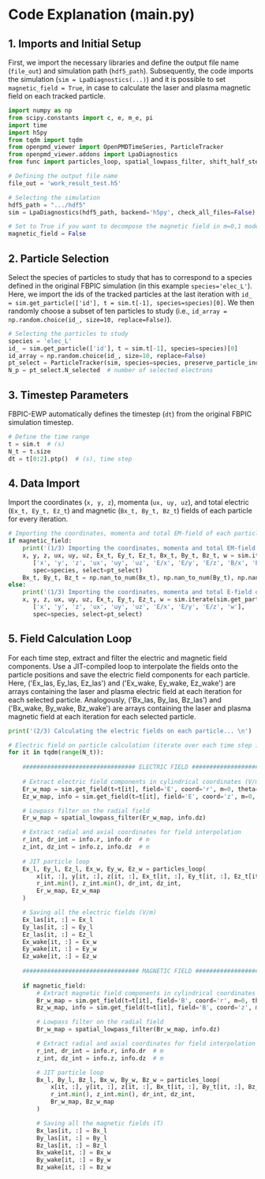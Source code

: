 # Code Explanation (main.py)
## 1. Imports and Initial Setup
First, we import the necessary libraries and define the output file name (`file_out`) and simulation path (`hdf5_path`). Subsequently, the code imports the simulation (`sim = LpaDiagnostics(...)`) and it is possible to set `magnetic_field = True`, in case to calculate the laser and plasma magnetic field on each tracked particle. 

```python
import numpy as np
from scipy.constants import c, e, m_e, pi
import time
import h5py
from tqdm import tqdm
from openpmd_viewer import OpenPMDTimeSeries, ParticleTracker
from openpmd_viewer.addons import LpaDiagnostics
from func import particles_loop, spatial_lowpass_filter, shift_half_step

# Defining the output file name
file_out = 'work_result_test.h5'

# Selecting the simulation
hdf5_path = ".../hdf5"
sim = LpaDiagnostics(hdf5_path, backend='h5py', check_all_files=False)

# Set to True if you want to decompose the magnetic field in m=0,1 modes (False by default)
magnetic_field = False
```
## 2. Particle Selection
Select the species of particles to study that has to correspond to a species defined in the original FBPIC simulation (in this example `species='elec_L'`). Here, we import the ids of the tracked particles at the last iteration with `id_ = sim.get_particle(['id'], t = sim.t[-1], species=species)[0]`. We then randomly choose a subset of ten particles to study (i.e., `id_array = np.random.choice(id_, size=10, replace=False)`).
```python
# Selecting the particles to study
species = 'elec_L'
id_ = sim.get_particle(['id'], t = sim.t[-1], species=species)[0]
id_array = np.random.choice(id_, size=10, replace=False)
pt_select = ParticleTracker(sim, species=species, preserve_particle_index=True, select=id_array)
N_p = pt_select.N_selected  # number of selected electrons
```
## 3. Timestep Parameters
FBPIC-EWP automatically defines the timestep (`dt`) from the original FBPIC simulation timestep.
```python
# Define the time range
t = sim.t  # (s)
N_t = t.size
dt = t[0:2].ptp()  # (s), time step
```
## 4. Data Import
Import the coordinates (`x, y, z`), momenta (`ux, uy, uz`), and total electric (`Ex_t, Ey_t, Ez_t`) and magnetic (`Bx_t, By_t, Bz_t`) fields of each particle for every iteration.
```python
# Importing the coordinates, momenta and total EM-field of each particle for every iteration
if magnetic_field:
    print('(1/3) Importing the coordinates, momenta and total EM-field of each particle for every iteration\n')
    x, y, z, ux, uy, uz, Ex_t, Ey_t, Ez_t, Bx_t, By_t, Bz_t, w = sim.iterate(sim.get_particle,
       ['x', 'y', 'z', 'ux', 'uy', 'uz', 'E/x', 'E/y', 'E/z', 'B/x', 'B/y', 'B/z', 'w'],
       spec=species, select=pt_select)
    Bx_t, By_t, Bz_t = np.nan_to_num(Bx_t), np.nan_to_num(By_t), np.nan_to_num(Bz_t)
else:
    print('(1/3) Importing the coordinates, momenta and total E-field of each particle for every iteration\n')
    x, y, z, ux, uy, uz, Ex_t, Ey_t, Ez_t, w = sim.iterate(sim.get_particle,
       ['x', 'y', 'z', 'ux', 'uy', 'uz', 'E/x', 'E/y', 'E/z', 'w'],
       spec=species, select=pt_select)
```
## 5. Field Calculation Loop
For each time step, extract and filter the electric and magnetic field components. Use a JIT-compiled loop to interpolate the fields onto the particle positions and save the electric field components for each particle. Here, ('Ex_las, Ey_las, Ez_las') and ('Ex_wake, Ey_wake, Ez_wake') are arrays containing the laser and plasma electric field at each iteration for each selected particle. Analogously, ('Bx_las, By_las, Bz_las') and ('Bx_wake, By_wake, Bz_wake') are arrays containing the laser and plasma magnetic field at each iteration for each selected particle. 
```python
print('(2/3) Calculating the electric fields on each particle... \n')

# Electric field on particle calculation (iterate over each time step in the specified time range)
for it in tqdm(range(N_t)):
    
    ################################ ELECTRIC FIELD ##########################################
    
    # Extract electric field components in cylindrical coordinates (V/m)
    Er_w_map = sim.get_field(t=t[it], field='E', coord='r', m=0, theta=pi/2)[0]
    Ez_w_map, info = sim.get_field(t=t[it], field='E', coord='z', m=0, theta=pi/2)

    # Lowpass filter on the radial field
    Er_w_map = spatial_lowpass_filter(Er_w_map, info.dz)

    # Extract radial and axial coordinates for field interpolation
    r_int, dr_int = info.r, info.dr  # m
    z_int, dz_int = info.z, info.dz  # m
    
    # JIT particle loop
    Ex_l, Ey_l, Ez_l, Ex_w, Ey_w, Ez_w = particles_loop(
        x[it, :], y[it, :], z[it, :], Ex_t[it, :], Ey_t[it, :], Ez_t[it, :], 
        r_int.min(), z_int.min(), dr_int, dz_int,
        Er_w_map, Ez_w_map
    )

    # Saving all the electric fields (V/m)
    Ex_las[it, :] = Ex_l
    Ey_las[it, :] = Ey_l
    Ez_las[it, :] = Ez_l
    Ex_wake[it, :] = Ex_w
    Ey_wake[it, :] = Ey_w
    Ez_wake[it, :] = Ez_w
    
    ################################# MAGNETIC FIELD ##########################################
    
    if magnetic_field:
        # Extract magnetic field components in cylindrical coordinates (T)
        Br_w_map = sim.get_field(t=t[it], field='B', coord='r', m=0, theta=pi/2)[0]
        Bz_w_map, info = sim.get_field(t=t[it], field='B', coord='z', m=0, theta=pi/2)

        # Lowpass filter on the radial field
        Br_w_map = spatial_lowpass_filter(Br_w_map, info.dz)

        # Extract radial and axial coordinates for field interpolation
        r_int, dr_int = info.r, info.dr  # m
        z_int, dz_int = info.z, info.dz  # m

        # JIT particle loop
        Bx_l, By_l, Bz_l, Bx_w, By_w, Bz_w = particles_loop(
            x[it, :], y[it, :], z[it, :], Bx_t[it, :], By_t[it, :], Bz_t[it, :],
            r_int.min(), z_int.min(), dr_int, dz_int,
            Br_w_map, Bz_w_map
        )

        # Saving all the magnetic fields (T)
        Bx_las[it, :] = Bx_l
        By_las[it, :] = By_l
        Bz_las[it, :] = Bz_l
        Bx_wake[it, :] = Bx_w
        By_wake[it, :] = By_w
        Bz_wake[it, :] = Bz_w

```
